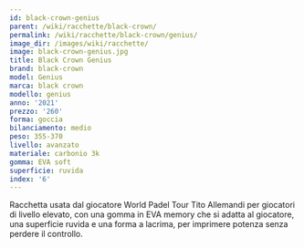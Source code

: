 ```yaml
---
id: black-crown-genius
parent: /wiki/racchette/black-crown/
permalink: /wiki/racchette/black-crown/genius/
image_dir: /images/wiki/racchette/
image: black-crown-genius.jpg
title: Black Crown Genius
brand: black-crown
model: Genius
marca: black crown
modello: genius
anno: '2021'
prezzo: '260'
forma: goccia
bilanciamento: medio
peso: 355-370
livello: avanzato
materiale: carbonio 3k
gomma: EVA soft
superficie: ruvida
index: '6'
---
```

Racchetta usata dal giocatore World Padel Tour Tito Allemandi per giocatori di livello elevato, con una gomma in EVA memory che si adatta al giocatore, una superficie ruvida e una forma a lacrima, per imprimere potenza senza perdere il controllo.